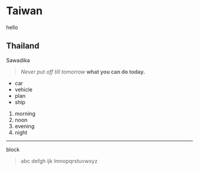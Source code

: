 # Taiwan
hello
## Thailand
Sawadika
>*Never put off till tomorrow*
**what you can do today.**
- car
- vehicle
- plan
- ship
1. morning
2. noon
3. evening
4. night
**********************
block
>abc
>defgh
>ijk
>lmnopqrstuvwxyz
